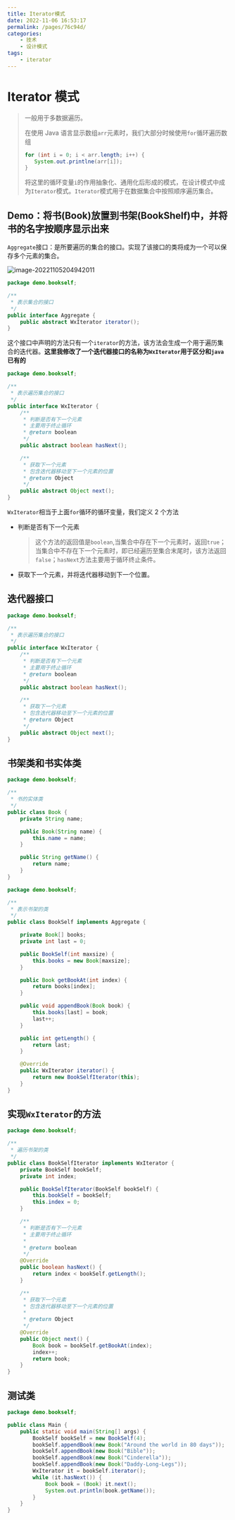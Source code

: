 ```yaml
---
title: Iterator模式
date: 2022-11-06 16:53:17
permalink: /pages/76c94d/
categories:
    - 技术
    - 设计模式
tags:
    - iterator
---
```


# Iterator 模式

> 一般用于多数据遍历。
>
> 在使用 Java 语言显示数组`arr`元素时，我们大部分时候使用`for`循环遍历数组
>
> ```java
> for (int i = 0; i < arr.length; i++) {
>    System.out.printlne(arr[i]);
> }
> ```
>
> 将这里的循环变量`i`的作用抽象化、通用化后形成的模式，在设计模式中成为`Iterator`模式。`Iterator`模式用于在数据集合中按照顺序遍历集合。

## Demo：将书(Book)放置到书架(BookShelf)中，并将书的名字按顺序显示出来

`Aggregate`接口：是所要遍历的集合的接口。实现了该接口的类将成为一个可以保存多个元素的集合。

![image-20221105204942011](https://virusoss.oss-cn-shanghai.aliyuncs.com/images/image-20221105204942011.png)

```java
package demo.bookself;

/**
 * 表示集合的接口
 */
public interface Aggregate {
    public abstract WxIterator iterator();
}

```

这个接口中声明的方法只有一个`iterator`的方法，该方法会生成一个用于遍历集合的迭代器。**这里我修改了一个迭代器接口的名称为`WxIterator`用于区分和`java`已有的**

```java
package demo.bookself;

/**
 * 表示遍历集合的接口
 */
public interface WxIterator {
    /**
     * 判断是否有下一个元素
     * 主要用于终止循环
     * @return boolean
     */
    public abstract boolean hasNext();

    /**
     * 获取下一个元素
     * 包含迭代器移动至下一个元素的位置
     * @return Object
     */
    public abstract Object next();
}

```

`WxIterator`相当于上面`for`循环的循环变量，我们定义 2 个方法

-   判断是否有下一个元素

    > 这个方法的返回值是`boolean`,当集合中存在下一个元素时，返回`true`；当集合中不存在下一个元素时，即已经遍历至集合末尾时，该方法返回`false`；`hasNext`方法主要用于循环终止条件。

-   获取下一个元素，并将迭代器移动到下一个位置。

## 迭代器接口

```java
package demo.bookself;

/**
 * 表示遍历集合的接口
 */
public interface WxIterator {
    /**
     * 判断是否有下一个元素
     * 主要用于终止循环
     * @return boolean
     */
    public abstract boolean hasNext();

    /**
     * 获取下一个元素
     * 包含迭代器移动至下一个元素的位置
     * @return Object
     */
    public abstract Object next();
}

```

## 书架类和书实体类

```java
package demo.bookself;

/**
 * 书的实体类
 */
public class Book {
    private String name;

    public Book(String name) {
        this.name = name;
    }

    public String getName() {
        return name;
    }
}

```

```java
package demo.bookself;

/**
 * 表示书架的类
 */
public class BookSelf implements Aggregate {

    private Book[] books;
    private int last = 0;

    public BookSelf(int maxsize) {
        this.books = new Book[maxsize];
    }

    public Book getBookAt(int index) {
        return books[index];
    }

    public void appendBook(Book book) {
        this.books[last] = book;
        last++;
    }

    public int getLength() {
        return last;
    }

    @Override
    public WxIterator iterator() {
        return new BookSelfIterator(this);
    }
}

```

## 实现`WxIterator`的方法

```java
package demo.bookself;

/**
 * 遍历书架的类
 */
public class BookSelfIterator implements WxIterator {
    private BookSelf bookSelf;
    private int index;

    public BookSelfIterator(BookSelf bookSelf) {
        this.bookSelf = bookSelf;
        this.index = 0;
    }

    /**
     * 判断是否有下一个元素
     * 主要用于终止循环
     *
     * @return boolean
     */
    @Override
    public boolean hasNext() {
        return index < bookSelf.getLength();
    }

    /**
     * 获取下一个元素
     * 包含迭代器移动至下一个元素的位置
     *
     * @return Object
     */
    @Override
    public Object next() {
        Book book = bookSelf.getBookAt(index);
        index++;
        return book;
    }
}

```

## 测试类

```java
package demo.bookself;

public class Main {
    public static void main(String[] args) {
        BookSelf bookSelf = new BookSelf(4);
        bookSelf.appendBook(new Book("Around the world in 80 days"));
        bookSelf.appendBook(new Book("Bible"));
        bookSelf.appendBook(new Book("Cinderella"));
        bookSelf.appendBook(new Book("Daddy-Long-Legs"));
        WxIterator it = bookSelf.iterator();
        while (it.hasNext()) {
            Book book = (Book) it.next();
            System.out.println(book.getName());
        }
    }
}

```
